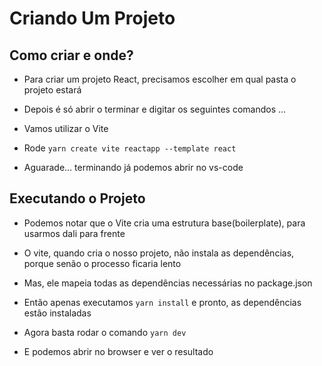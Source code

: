 # Criando Um Projeto

## Como criar e onde?

- Para criar um projeto React, precisamos escolher em qual pasta o projeto estará
- Depois é só abrir o terminar e digitar os seguintes comandos ...

- Vamos utilizar o Vite
- Rode `yarn create vite reactapp --template react`

- Aguarade... terminando já podemos abrir no vs-code

## Executando o Projeto

- Podemos notar que o Vite cria uma estrutura base(boilerplate), para usarmos dali para frente
- O vite, quando cria o nosso projeto, não instala as dependências, porque senão o processo ficaria lento
- Mas, ele mapeia todas as dependências necessárias no package.json

- Então apenas executamos `yarn install` e pronto, as dependências estão instaladas
- Agora basta rodar o comando `yarn dev`
- E podemos abrir no browser e ver o resultado
